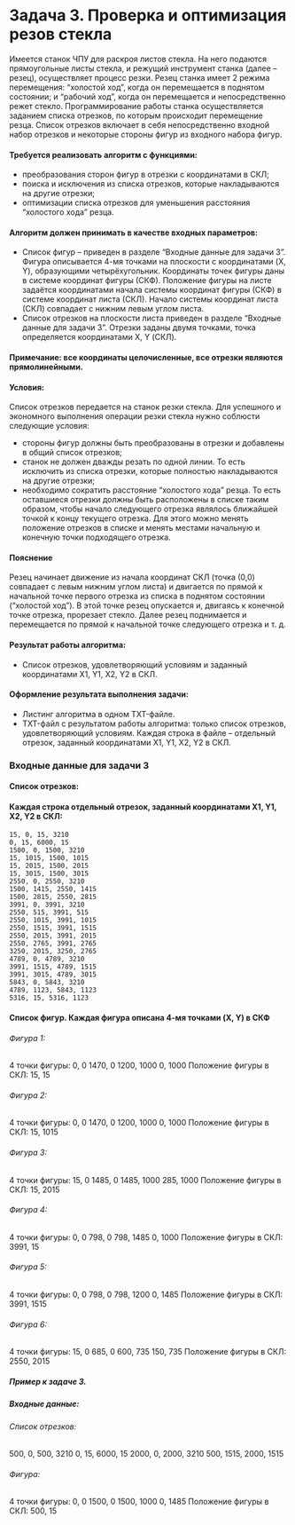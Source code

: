 # Задача 3. Проверка и оптимизация резов стекла
Имеется станок ЧПУ для раскроя листов стекла. На него подаются прямоугольные листы стекла, и режущий инструмент станка (далее – резец), осуществляет процесс резки. Резец станка имеет 2 режима перемещения: “холостой ход”, когда он перемещается в поднятом состоянии; и “рабочий ход”, когда он перемещается и непосредственно режет стекло. Программирование работы станка осуществляется заданием списка отрезков, по которым происходит перемещение резца. Список отрезков включает в себя непосредственно входной набор отрезков и некоторые стороны фигур из входного набора фигур.
#### Требуется реализовать алгоритм с функциями:
- преобразования сторон фигур в отрезки с координатами в СКЛ;
- поиска и исключения из списка отрезков, которые накладываются на другие отрезки;
- оптимизации списка отрезков для уменьшения расстояния “холостого хода” резца.
#### Алгоритм должен принимать в качестве входных параметров:
- Список фигур – приведен в разделе “Входные данные для задачи 3”. Фигура описывается 4-мя точками на плоскости с координатами (X, Y), образующими четырёхугольник. Координаты точек фигуры даны в системе координат фигуры (СКФ). Положение фигуры на листе задаётся координатами начала системы координат фигуры (СКФ) в системе координат листа (СКЛ). Начало системы координат листа (СКЛ) совпадает с нижним левым углом листа.
- Список отрезков на плоскости листа приведен в разделе “Входные данные для задачи 3”. Отрезки заданы двумя точками, точка определяется координатами X, Y (СКЛ).
#### Примечание: все координаты целочисленные, все отрезки являются прямолинейными.
#### Условия:
Список отрезков передается на станок резки стекла. Для успешного и экономного выполнения операции резки стекла нужно соблюсти следующие условия:
- стороны фигур должны быть преобразованы в отрезки и добавлены в общий список отрезков;
- станок не должен дважды резать по одной линии. То есть исключить из списка отрезки, которые полностью накладываются на другие отрезки;
- необходимо сократить расстояние “холостого хода” резца. То есть оставшиеся отрезки должны быть расположены в списке таким образом, чтобы начало следующего отрезка являлось ближайшей точкой к концу текущего отрезка. Для этого можно менять положение отрезков в списке и менять местами начальную и конечную точки подходящего отрезка.
#### Пояснение
Резец начинает движение из начала координат СКЛ (точка (0,0) совпадает с левым нижним углом листа) и двигается по прямой к начальной точке первого отрезка из списка в поднятом состоянии (“холостой ход”). В этой точке резец опускается и, двигаясь к конечной точке отрезка, прорезает стекло. Далее резец поднимается и перемещается по прямой к начальной точке следующего отрезка и т. д.
#### Результат работы алгоритма:
- Список отрезков, удовлетворяющий условиям и заданный координатами X1, Y1, X2, Y2 в СКЛ.
#### Оформление результата выполнения задачи:
- Листинг алгоритма в одном TXT-файле.
- TXT-файл с результатом работы алгоритма: только список отрезков, удовлетворяющий условиям. Каждая строка в файле – отдельный отрезок, заданный координатами X1, Y1, X2, Y2 в СКЛ.
### Входные данные для задачи 3
#### Список отрезков:
#### Каждая строка отдельный отрезок, заданный координатами X1, Y1, X2, Y2 в СКЛ:
```text
15, 0, 15, 3210
0, 15, 6000, 15
1500, 0, 1500, 3210
15, 1015, 1500, 1015
15, 2015, 1500, 2015
15, 3015, 1500, 3015
2550, 0, 2550, 3210
1500, 1415, 2550, 1415
1500, 2815, 2550, 2815
3991, 0, 3991, 3210
2550, 515, 3991, 515
2550, 1015, 3991, 1015
2550, 1515, 3991, 1515
2550, 2015, 3991, 2015
2550, 2765, 3991, 2765
3250, 2015, 3250, 2765
4789, 0, 4789, 3210
3991, 1515, 4789, 1515
3991, 3015, 4789, 3015
5843, 0, 5843, 3210
4789, 1123, 5843, 1123
5316, 15, 5316, 1123
```
#### Список фигур. Каждая фигура описана 4-мя точками (X, Y) в СКФ
###### Фигура 1:
4 точки фигуры:
0, 0
1470, 0
1200, 1000
0, 1000
Положение фигуры в СКЛ:
15, 15

###### Фигура 2:
4 точки фигуры:
0, 0
1470, 0
1200, 1000
0, 1000
Положение фигуры в СКЛ:
15, 1015

###### Фигура 3:
4 точки фигуры:
15, 0
1485, 0
1485, 1000
285, 1000
Положение фигуры в СКЛ:
15, 2015

###### Фигура 4:
4 точки фигуры:
0, 0
798, 0
798, 1485
0, 1000
Положение фигуры в СКЛ:
3991, 15

###### Фигура 5:
4 точки фигуры:
0, 0
798, 0
798, 1200
0, 1485
Положение фигуры в СКЛ:
3991, 1515

###### Фигура 6:
4 точки фигуры:
15, 0
685, 0
600, 735
150, 735
Положение фигуры в СКЛ:
2550, 2015

##### Пример к задаче 3.
##### Входные данные:
###### Список отрезков:
500, 0, 500, 3210
0, 15, 6000, 15
2000, 0, 2000, 3210
500, 1515, 2000, 1515

###### Фигура:
4 точки фигуры:
0, 0
1500, 0
1500, 1000
0, 1485
Положение фигуры в СКЛ:
500, 15
